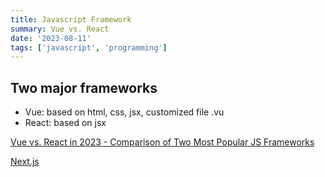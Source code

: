 ```yaml
---
title: Javascript Framework
summary: Vue vs. React
date: '2023-08-11'
tags: ['javascript', 'programming']
---
```


## Two major frameworks

* Vue: based on html, css, jsx, customized file .vu
* React: based on jsx

[Vue vs. React in 2023 - Comparison of Two Most Popular JS Frameworks](https://www.monterail.com/blog/vue-vs-react)

[Next.js](https://nextjs.org/docs/app)
